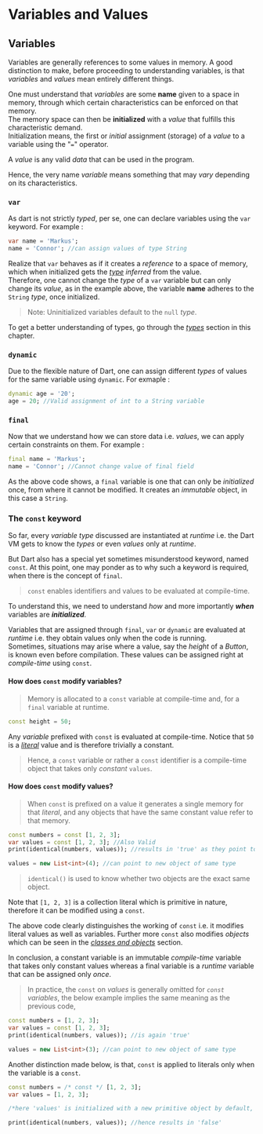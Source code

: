 # **Variables and Values**

## **Variables**  

Variables are generally references to some values in memory. A good distinction to make, before proceeding to understanding variables, is that *variables* and *values* mean entirely different things.

One must understand that *variables* are some **name** given to a space in memory, through which certain characteristics can be enforced on that memory.  
The memory space can then be **initialized** with a *value* that fulfills this characteristic demand.  
Initialization means, the first or *initial* assignment (storage) of a *value* to a variable using the "`=`" operator.

A *value* is any valid *data* that can be used in the program.

Hence, the very name *variable* means something that may *vary* depending on its characteristics.

### **`var`**

As dart is not strictly *typed*, per se, one can declare variables using the `var` keyword. For example :

```dart
var name = 'Markus';
name = 'Connor'; //can assign values of type String
```

Realize that `var` behaves as if it creates a *reference* to a space of memory, which when initialized gets the [*type*][types] *inferred* from the value.  
Therefore, one cannot change the *type* of a `var` variable but can only change its *value*, as in the example above, the variable **name** adheres to the `String` *type*, once initialized.

> Note: Uninitialized variables default to the `null` *type*.

To get a better understanding of types, go through the [*types*][types] section in this chapter.

### **`dynamic`**

Due to the flexible nature of Dart, one can assign different *types* of values for the same variable using `dynamic`. For exmaple :

```dart
dynamic age = '20';
age = 20; //Valid assignment of int to a String variable
```

### **`final`**  

Now that we understand how we can store data i.e. *values*, we can apply certain constraints on them. For example :

```dart
final name = 'Markus';
name = 'Connor'; //Cannot change value of final field
```

As the above code shows, a `final` variable is one that can only be *initialized* once, from where it cannot be modified. It creates an *immutable* object, in this case a `String`.

### **The `const` keyword**

So far, every *variable type* discussed are instantiated at *runtime* i.e. the Dart VM gets to know the *types* or even *values* only at *runtime*.

But Dart also has a special yet sometimes misunderstood keyword, named `const`. At this point, one may ponder as to why such a keyword is required, when there is the concept of `final`.

>`const` enables identifiers and values to be evaluated at compile-time.

To understand this, we need to understand *how* and more importantly ***when*** variables are ***initialized***.

Variables that are assigned through `final`, `var` or `dynamic` are evaluated at *runtime* i.e. they obtain values only when the code is running.  
Sometimes, situations may arise where a value, say the *height* of a *Button*, is known even before compilation. These values can be assigned right at *compile-time* using `const`.

#### **How does `const` modify variables?**  

>Memory is allocated to a `const` variable at compile-time and, for a `final` variable at runtime.

```dart
const height = 50;
```

Any *variable* prefixed with `const` is evaluated at compile-time. Notice that `50` is a [*literal*][literal] value and is therefore trivially a constant.

>Hence, a `const` variable or rather a `const` identifier is a compile-time object that takes only *constant* `values`.

#### **How does `const` modify values?**

>When `const` is prefixed on a value it generates a single memory for that *literal*, and any objects that have the same constant value refer to that memory.

```dart
const numbers = const [1, 2, 3];
var values = const [1, 2, 3]; //Also Valid
print(identical(numbers, values)); //results in 'true' as they point to the same memory

values = new List<int>(4); //can point to new object of same type
```

>`identical()` is used to know whether two objects are the exact same object.

Note that `[1, 2, 3]` is a collection literal which is primitive in nature, therefore it can be modified using a `const`.

The above code clearly distinguishes the working of `const` i.e. it modifies literal values as well as variables. Further more `const` also modifies *objects* which can be seen in the [*classes and objects*][chapter3] section.

In conclusion, a constant variable is an immutable *compile-time* variable that takes only constant values whereas a final variable is a *runtime* variable that can be assigned only *once*.

> In practice, the `const` on *values* is generally omitted for *`const` variables*, the below example implies the same meaning as the previous code,

```dart
const numbers = [1, 2, 3];
var values = const [1, 2, 3];
print(identical(numbers, values)); //is again 'true'

values = new List<int>(3); //can point to new object of same type
```

Another distinction made below, is that, `const` is applied to literals only when the variable is a `const`.

```dart
const numbers = /* const */ [1, 2, 3];
var values = [1, 2, 3];

/*here 'values' is initialized with a new primitive object by default, being a var variable */

print(identical(numbers, values)); //hence results in 'false'
```

[chapter3]: https://github.com/markus-dart/dart/blob/master/chapter_3
[literal]: https://github.com/markus-dart/dart/blob/master/chapter_2/section_2.md#literal
[types]: https://github.com/markus-dart/dart/blob/master/chapter_2/section_2.md#types
